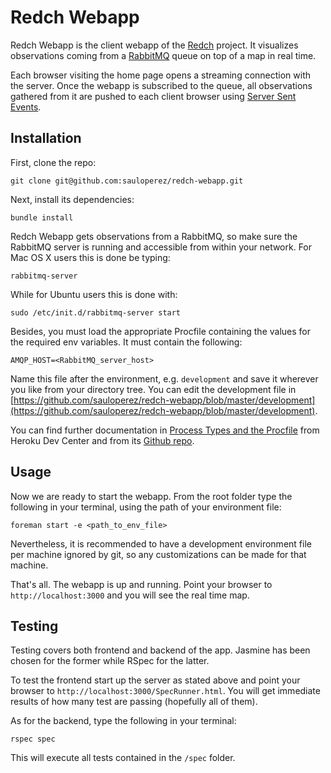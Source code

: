 # Redch Webapp

Redch Webapp is the client webapp of the [Redch](http://54.72.161.42/) project. It visualizes observations coming from a [RabbitMQ](http://www.rabbitmq.com/) queue on top of a map in real time.

Each browser visiting the home page opens a streaming connection with the server. Once the webapp is subscribed to the queue, all observations gathered from it are pushed to each client browser using [Server Sent Events](http://en.wikipedia.org/wiki/Server-sent_events). 

## Installation

First, clone the repo:

    git clone git@github.com:sauloperez/redch-webapp.git

Next, install its dependencies:

    bundle install

Redch Webapp gets observations from a RabbitMQ, so make sure the RabbitMQ server is running and accessible from within your network. For Mac OS X users this is done be typing:

	rabbitmq-server

While for Ubuntu users this is done with:

	sudo /etc/init.d/rabbitmq-server start

Besides, you must load the appropriate Procfile containing the values for the required env variables. It must contain the following:

    AMQP_HOST=<RabbitMQ_server_host>

Name this file after the environment, e.g. ```development``` and save it wherever you like from your directory tree. You can edit the development file in [https://github.com/sauloperez/redch-webapp/blob/master/development](https://github.com/sauloperez/redch-webapp/blob/master/development).

You can find further documentation in [Process Types and the Procfile](https://devcenter.heroku.com/articles/procfile#developing-locally-with-foreman) from Heroku Dev Center and from its [Github repo](https://github.com/ddollar/foreman).


## Usage

Now we are ready to start the webapp. From the root folder type the following in your terminal, using the path of your environment file:

    foreman start -e <path_to_env_file>

Nevertheless, it is recommended to have a development environment file per machine ignored by git, so any customizations can be made for that machine.

That's all. The webapp is up and running. Point your browser to ```http://localhost:3000``` and you will see the real time map.


## Testing

Testing covers both frontend and backend of the app. Jasmine has been chosen for the former while RSpec for the latter.

To test the frontend start up the server as stated above and point your browser to `http://localhost:3000/SpecRunner.html`. You will get immediate results of how many test are passing (hopefully all of them).

As for the backend, type the following in your terminal:

	rspec spec

This will execute all tests contained in the ```/spec``` folder.